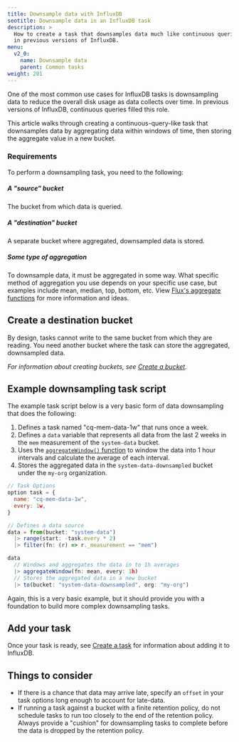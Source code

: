 ```yaml
---
title: Downsample data with InfluxDB
seotitle: Downsample data in an InfluxDB task
description: >
  How to create a task that downsamples data much like continuous queries
  in previous versions of InfluxDB.
menu:
  v2_0:
    name: Downsample data
    parent: Common tasks
weight: 201
---
```


One of the most common use cases for InfluxDB tasks is downsampling data to reduce
the overall disk usage as data collects over time.
In previous versions of InfluxDB, continuous queries filled this role.

This article walks through creating a continuous-query-like task that downsamples
data by aggregating data within windows of time, then storing the aggregate value in a new bucket.

### Requirements
To perform a downsampling task, you need to the following:

##### A "source" bucket
The bucket from which data is queried.

##### A "destination" bucket
A separate bucket where aggregated, downsampled data is stored.

##### Some type of aggregation
To downsample data, it must be aggregated in some way.
What specific method of aggregation you use depends on your specific use case,
but examples include mean, median, top, bottom, etc.
View [Flux's aggregate functions](/v2.0/reference/flux/functions/transformations/aggregates/)
for more information and ideas.

## Create a destination bucket
By design, tasks cannot write to the same bucket from which they are reading.
You need another bucket where the task can store the aggregated, downsampled data.

_For information about creating buckets, see [Create a bucket](#)._

## Example downsampling task script
The example task script below is a very basic form of data downsampling that does the following:

1. Defines a task named "cq-mem-data-1w" that runs once a week.
2. Defines a `data` variable that represents all data from the last 2 weeks in the
   `mem` measurement of the `system-data` bucket.
3. Uses the [`aggregateWindow()` function](/v2.0/reference/flux/functions/transformations/aggregates/aggregatewindow/)
   to window the data into 1 hour intervals and calculate the average of each interval.
4. Stores the aggregated data in the `system-data-downsampled` bucket under the
   `my-org` organization.

```js
// Task Options
option task = {
  name: "cq-mem-data-1w",
  every: 1w,
}

// Defines a data source
data = from(bucket: "system-data")
  |> range(start: -task.every * 2)
  |> filter(fn: (r) => r._measurement == "mem")

data
  // Windows and aggregates the data in to 1h averages
  |> aggregateWindow(fn: mean, every: 1h)
  // Stores the aggregated data in a new bucket
  |> to(bucket: "system-data-downsampled", org: "my-org")
```

Again, this is a very basic example, but it should provide you with a foundation
to build more complex downsampling tasks.

## Add your task
Once your task is ready, see [Create a task](/v2.0/process-data/manage-tasks/create-task) for information about adding it to InfluxDB.

## Things to consider
- If there is a chance that data may arrive late, specify an `offset` in your
  task options long enough to account for late-data.
- If running a task against a bucket with a finite retention policy, do not schedule
  tasks to run too closely to the end of the retention policy.
  Always provide a "cushion" for downsampling tasks to complete before the data
  is dropped by the retention policy.
